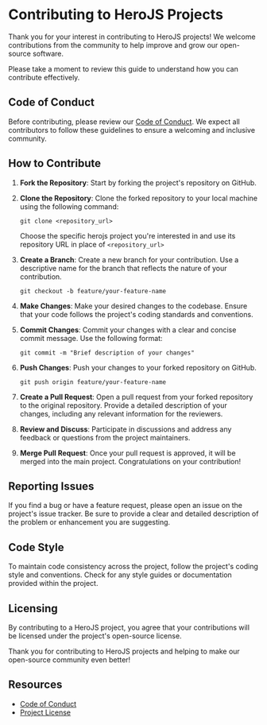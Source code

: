# Contributing to HeroJS Projects

Thank you for your interest in contributing to HeroJS projects! We welcome contributions from the community to help improve and grow our open-source software.

Please take a moment to review this guide to understand how you can contribute effectively.

## Code of Conduct

Before contributing, please review our [Code of Conduct](CODE_OF_CONDUCT.md). We expect all contributors to follow these guidelines to ensure a welcoming and inclusive community.

## How to Contribute

1. **Fork the Repository**: Start by forking the project's repository on GitHub.

2. **Clone the Repository**: Clone the forked repository to your local machine using the following command:

   ```
   git clone <repository_url>
   ```

   Choose the specific herojs project you're interested in and use its repository URL in place of `<repository_url>`

3. **Create a Branch**: Create a new branch for your contribution. Use a descriptive name for the branch that reflects the nature of your contribution.

   ```
   git checkout -b feature/your-feature-name
   ```

4. **Make Changes**: Make your desired changes to the codebase. Ensure that your code follows the project's coding standards and conventions.

5. **Commit Changes**: Commit your changes with a clear and concise commit message. Use the following format:

   ```
   git commit -m "Brief description of your changes"
   ```

6. **Push Changes**: Push your changes to your forked repository on GitHub.

   ```
   git push origin feature/your-feature-name
   ```

7. **Create a Pull Request**: Open a pull request from your forked repository to the original repository. Provide a detailed description of your changes, including any relevant information for the reviewers.

8. **Review and Discuss**: Participate in discussions and address any feedback or questions from the project maintainers.

9. **Merge Pull Request**: Once your pull request is approved, it will be merged into the main project. Congratulations on your contribution!

## Reporting Issues

If you find a bug or have a feature request, please open an issue on the project's issue tracker. Be sure to provide a clear and detailed description of the problem or enhancement you are suggesting.

## Code Style

To maintain code consistency across the project, follow the project's coding style and conventions. Check for any style guides or documentation provided within the project.

## Licensing

By contributing to a HeroJS project, you agree that your contributions will be licensed under the project's open-source license.

Thank you for contributing to HeroJS projects and helping to make our open-source community even better!

## Resources

- [Code of Conduct](CODE_OF_CONDUCT.md)
- [Project License](LICENSE)
